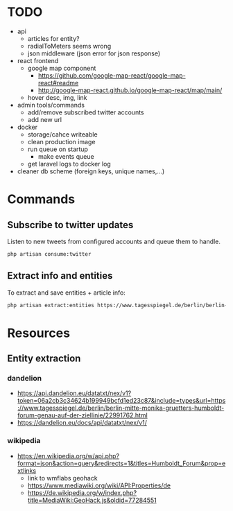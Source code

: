 # TODO
* api
    * articles for entity?
    * radialToMeters seems wrong
    * json middleware (json error for json response)
* react frontend
    * google map component
        * https://github.com/google-map-react/google-map-react#readme
        * http://google-map-react.github.io/google-map-react/map/main/
    * hover desc, img, link 
* admin tools/commands
    * add/remove subscribed twitter accounts
    * add new url
* docker
    * storage/cahce writeable
    * clean production image
    * run queue on startup
        * make events queue
    * get laravel logs to docker log
* cleaner db scheme (foreign keys, unique names,...)    
    


# Commands
## Subscribe to twitter updates
Listen to new tweets from configured accounts and queue them to handle.
```bash
php artisan consume:twitter
```
## Extract info and entities
To extract and save entities + article info:
```bash
php artisan extract:entities https://www.tagesspiegel.de/berlin/berlin-neukoelln-neue-razzia-gegen-arabischen-clan-in-berlin/22996870.html
```     

# Resources
## Entity extraction
### dandelion
* https://api.dandelion.eu/datatxt/nex/v1?token=06a2cb3c34624b199949bcfd1ed23c87&include=types&url=https://www.tagesspiegel.de/berlin/berlin-mitte-monika-gruetters-humboldt-forum-genau-auf-der-ziellinie/22991762.html
* https://dandelion.eu/docs/api/datatxt/nex/v1/

### wikipedia
* https://en.wikipedia.org/w/api.php?format=json&action=query&redirects=1&titles=Humboldt_Forum&prop=extlinks
     * link to wmflabs geohack
     * https://www.mediawiki.org/wiki/API:Properties/de
     * https://de.wikipedia.org/w/index.php?title=MediaWiki:GeoHack.js&oldid=77284551